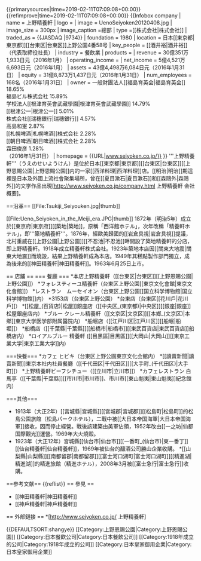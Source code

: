 {{primarysources|time=2019-02-11T07:09:08+00:00}}
{{refimprove|time=2019-02-11T07:09:08+00:00}}
{{Infobox company
| name     = 上野精養軒
| logo     = 
| image    = UenoSeiyoken20120408.jpg
| image_size = 300px
| image_caption =總部 
| type     =[[株式会社|株式会社]]
| traded_as        = {{JASDAQ |9734}}
| foundation       = 1980
| location         = 日本[[東京都|東京都]][[台東区|台東区]]上野公園4番58号
| key_people       = [[酒井裕|酒井裕]]（代表取締役社長）
| industry         = 餐飲業
| products         = 
| revenue           = 30億351万1,933日元（2016年1月）
| operating_income  = 
| net_income        = 5億4,521万6,693日元（2016年1月）
| assets            = 43億4,498万6,084日元（2016年1月31日）
| equity            = 31億8,873万1,437日元（2016年1月31日）
| num_employees     = 168名（2016年1月31日）
| owner = 一般財團法人[[福島育英会|福島育英会]] 18.65%<br />福島ビル株式会社 15.89%<br />学校法人[[根津育英會武藏學園|根津育英會武藏學園]] 14.79%<br />[[根津公一|根津公一]] 5.01%<br />株式会社[[瑞穗銀行|瑞穗銀行]] 4.57%<br />高島和憲 2.87%<br />[[札幌啤酒|札幌啤酒]]株式会社 2.28%<br />[[朝日啤酒|朝日啤酒]]株式会社 2.28%<br />霜田俊彦 1.28%<br />（2016年1月31日）
| homepage         = {{URL|www.seiyoken.co.jp/}}
}}
'''上野精養軒'''（うえのせいようけん）是位於日本[[東京都|東京都]][[台東区|台東区]][[上野恩賜公園|上野恩賜公園]]内的一家[[西洋料理|西洋料理]]店。[[明治|明治]]期這裡是日本及外國上流社會聚集場所，曾在[[夏目漱石|夏目漱石]]和[[森鷗外|森鷗外]]的文学作品出現<ref name="seiyoken gaiyo">[http://www.seiyoken.co.jp/company.html 上野精養軒 会社概要]</ref>。

==沿革==
[[File:Tsukiji_Seiyouken.jpg|thumb]]

[[File:Ueno_Seiyoken_in_the_Meiji_era.JPG|thumb]]
1872年（明治5年）成立於[[東京府|東京府]][[築地|築地]]，原稱「西洋館ホテル」，次年改稱「精養軒ホテル」，即'''築地精養軒'''。1876年，經歐美歸國的[[岩倉具視|岩倉具視]]提議，北村重威在[[上野公園|上野公園]][[不忍池|不忍池]]畔開設了築地精養軒的分店，即上野精養軒。1918年成立精養軒株式会社。1923年築地本店因[[關東大地震|關東大地震]]而燒毀，結果上野精養軒成為本店。1949年其糕點製作部門獨立，成為後來的[[神田精養軒|神田精養軒]]。1963年6月25日上市<ref name="seiyoken gaiyo"></ref>。

== 店鋪 ==
=== 餐廳 ===
*本店上野精養軒（[[台東区|台東区]][[上野恩賜公園|上野公園]]）
*フォレスティーユ精養軒（台東区上野公園[[東京文化會館|東京文化會館]]）
*レストラン　ムーセイオン（台東区上野公園[[国立科学博物館|国立科学博物館]]内）
*3153店（台東区上野公園）
*台東店（台東区[[花川戶|花川戶]]）
*[[松屋_(百貨店)|松屋]]銀座店（[[中央区_(東京都)|中央区]][[銀座|銀座]]松屋銀座店内）
*ブルー クレール精養軒（[[文京区|文京区]][[本鄉_(文京区)|本鄉]]東京大学医学部附属醫院内）
*船堀店（[[江戸川区|江戸川区]][[船堀|船堀]]）
*船橋店（[[千葉縣|千葉縣]][[船橋市|船橋市]][[東武百貨店|東武百貨店]]船橋店内）
*ロイアルブルー 精養軒 ([[目黑區|目黑區]][[大岡山|大岡山]][[東京工業大学|東京工業大学]]内)

===快餐===
*カフェ ヒビキ（台東区上野公園東京文化会館内）
*[[讀賣新聞|讀賣新聞]]東京本社内社員餐廳（[[千代田区|千代田区]][[大手町_(千代田区)|大手町]]）
*上野精養軒ビーフシチュー（[[立川市|立川市]]）
*カフェレストラン 白馬亭（[[千葉縣|千葉縣]][[市川市|市川市]]、市川市[[東山魁夷|東山魁夷]]紀念館内）

===其他===
* 1913年（大正2年）[[宮城縣|宮城縣]][[宮城郡|宮城郡]][[松島町|松島町]]的松島公園旅館（松島パークホテル），二戰中被[[大日本帝国海軍|大日本帝国海軍]]接收，因而停止經營。戰後該建築由美軍佔領，1952年改由[[一之坊|仙都国際觀光]]運營。1969年大火燒毀。
* 1923年（大正12年）宮城縣[[仙台市|仙台市]][[一番町_(仙台市)|東一番丁]][[仙台精養軒|仙台精養軒]]，1969年被仙台的釀酒公司勝山企業收購。
*[[山梨縣|山梨縣]][[南都留郡|南都留郡]][[富士河口湖町|富士河口湖町]][[精進湖|精進湖]]的精進旅館（精進ホテル），2008年3月被[[富士急行|富士急行]]收購。

==参考文献==
{{reflist}}
== 參見 ==
* [[神田精養軒|神田精養軒]]
* [[神戶精養軒|神戶精養軒]]

== 外部鏈接 ==
*[http://www.seiyoken.co.jp/ 上野精養軒]

{{DEFAULTSORT:shangye}}
[[Category:上野恩賜公園|Category:上野恩賜公園]]
[[Category:日本餐飲公司|Category:日本餐飲公司]]
[[Category:1918年成立的公司|Category:1918年成立的公司]]
[[Category:日本皇家御用企業|Category:日本皇家御用企業]]